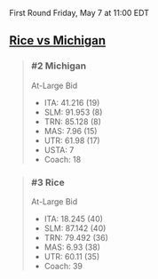 First Round
Friday, May 7 at 11:00 EDT
## [Rice vs Michigan](https://www.ncaa.com/game/5833657) 

> ### #2 Michigan  
> At-Large Bid  
> - ITA: 41.216 (19)  
> - SLM: 91.953 (8)  
> - TRN: 85.128 (8)  
> - MAS: 7.96 (15)  
> - UTR: 61.98 (17)  
> - USTA: 7  
> - Coach: 18  

> ### #3 Rice  
> At-Large Bid  
> - ITA: 18.245 (40)  
> - SLM: 87.142 (40)  
> - TRN: 79.492 (36)  
> - MAS: 6.93 (38)  
> - UTR: 60.11 (35)  
> - Coach: 39  